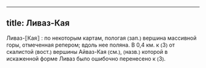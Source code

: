 
---
title: Ливаз-Кая
---
Ливаз-⟦Кая⟧
: по некоторым картам, пологая ⦅зап.⦆ вершина массивной горы, отмеченная репером; вдоль нее поляна. В 0,4 км. к ⦅З⦆ от скалистой ⦅вост.⦆ вершины Айваз-Кая ⦅см.⦆, ⦅назв.⦆ которой в искаженной форме Ливаз было ошибочно перенесено к ⦅З⦆.

